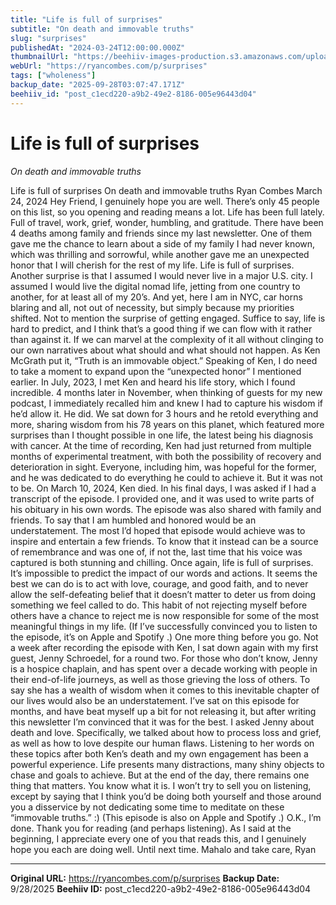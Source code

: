 ```yaml
---
title: "Life is full of surprises"
subtitle: "On death and immovable truths"
slug: "surprises"
publishedAt: "2024-03-24T12:00:00.000Z"
thumbnailUrl: "https://beehiiv-images-production.s3.amazonaws.com/uploads/asset/file/62905a33-89e7-4f19-a5c9-26df1317d824/nathan-bingle-K9MaGDSbOTg-unsplash.jpg?t=1711648188"
webUrl: "https://ryancombes.com/p/surprises"
tags: ["wholeness"]
backup_date: "2025-09-28T03:07:47.171Z"
beehiiv_id: "post_c1ecd220-a9b2-49e2-8186-005e96443d04"
---
```


# Life is full of surprises

*On death and immovable truths*



Life is full of surprises On death and immovable truths Ryan Combes March 24, 2024 Hey Friend, I genuinely hope you are well. There’s only 45 people on this list, so you opening and reading means a lot. Life has been full lately. Full of travel, work, grief, wonder, humbling, and gratitude. There have been 4 deaths among family and friends since my last newsletter. One of them gave me the chance to learn about a side of my family I had never known, which was thrilling and sorrowful, while another gave me an unexpected honor that I will cherish for the rest of my life. Life is full of surprises. Another surprise is that I assumed I would never live in a major U.S. city. I assumed I would live the digital nomad life, jetting from one country to another, for at least all of my 20’s. And yet, here I am in NYC, car horns blaring and all, not out of necessity, but simply because my priorities shifted. Not to mention the surprise of getting engaged. Suffice to say, life is hard to predict, and I think that’s a good thing if we can flow with it rather than against it. If we can marvel at the complexity of it all without clinging to our own narratives about what should and what should not happen. As Ken McGrath put it, “Truth is an immovable object.” Speaking of Ken, I do need to take a moment to expand upon the “unexpected honor” I mentioned earlier. In July, 2023, I met Ken and heard his life story, which I found incredible. 4 months later in November, when thinking of guests for my new podcast, I immediately recalled him and knew I had to capture his wisdom if he’d allow it. He did. We sat down for 3 hours and he retold everything and more, sharing wisdom from his 78 years on this planet, which featured more surprises than I thought possible in one life, the latest being his diagnosis with cancer. At the time of recording, Ken had just returned from multiple months of experimental treatment, with both the possibility of recovery and deterioration in sight. Everyone, including him, was hopeful for the former, and he was dedicated to do everything he could to achieve it. But it was not to be. On March 10, 2024, Ken died. In his final days, I was asked if I had a transcript of the episode. I provided one, and it was used to write parts of his obituary in his own words. The episode was also shared with family and friends. To say that I am humbled and honored would be an understatement. The most I’d hoped that episode would achieve was to inspire and entertain a few friends. To know that it instead can be a source of remembrance and was one of, if not the, last time that his voice was captured is both stunning and chilling. Once again, life is full of surprises. It’s impossible to predict the impact of our words and actions. It seems the best we can do is to act with love, courage, and good faith, and to never allow the self-defeating belief that it doesn’t matter to deter us from doing something we feel called to do. This habit of not rejecting myself before others have a chance to reject me is now responsible for some of the most meaningful things in my life. (If I’ve successfully convinced you to listen to the episode, it’s on Apple and Spotify .) One more thing before you go. Not a week after recording the episode with Ken, I sat down again with my first guest, Jenny Schroedel, for a round two. For those who don’t know, Jenny is a hospice chaplain, and has spent over a decade working with people in their end-of-life journeys, as well as those grieving the loss of others. To say she has a wealth of wisdom when it comes to this inevitable chapter of our lives would also be an understatement. I’ve sat on this episode for months, and have beat myself up a bit for not releasing it, but after writing this newsletter I’m convinced that it was for the best. I asked Jenny about death and love. Specifically, we talked about how to process loss and grief, as well as how to love despite our human flaws. Listening to her words on these topics after both Ken’s death and my own engagement has been a powerful experience. Life presents many distractions, many shiny objects to chase and goals to achieve. But at the end of the day, there remains one thing that matters. You know what it is. I won’t try to sell you on listening, except by saying that I think you’d be doing both yourself and those around you a disservice by not dedicating some time to meditate on these “immovable truths.” :) (This episode is also on Apple and Spotify .) O.K., I’m done. Thank you for reading (and perhaps listening). As I said at the beginning, I appreciate every one of you that reads this, and I genuinely hope you each are doing well. Until next time. Mahalo and take care, Ryan

---

**Original URL:** https://ryancombes.com/p/surprises
**Backup Date:** 9/28/2025
**Beehiiv ID:** post_c1ecd220-a9b2-49e2-8186-005e96443d04
